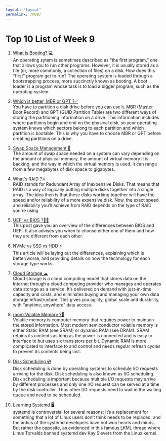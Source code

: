 ```yaml
---
layout: "layout"
permalink: /W09/
---
```


# Top 10 List of Week 9

1. [What is Booting? 💻](https://www.cs.rutgers.edu/~pxk/416/notes/02-boot.html)<br>
An operating sytem is sometimes described as “the first program,” one that allows you to run other programs. However, it is usually stored as a file (or, more commonly, a collection of files) on a disk. How does this “first” program get to run?
The operating system is loaded through a bootstrapping process, more succinctly known as booting. A boot loader is a program whose task is to load a bigger program, such as the operating system

2. [Which is better, MBR or GPT ?✅](https://www.freecodecamp.org/news/mbr-vs-gpt-whats-the-difference-between-an-mbr-partition-and-a-gpt-partition-solved/)<br>
You have to partition a disk drive before you can use it. MBR (Master Boot Record) and GPT (GUID Partition Table) are two different ways of storing the partitioning information on a drive. This information includes where partitions begin and end on the physical disk, so your operating system knows which sectors belong to each partition and which partition is bootable. This is why you have to choose MBR or GPT before creating partitions on a drive.

3. [Swap Space Management 🔁](https://educatech.in/swap-space-management/)<br>
The amount of swap space needed on a system can vary depending on the amount of physical memory, the amount of virtual memory it is backing, and the way in which the virtual memory is used. It can range from a few megabytes of disk space to gigabytes.

4. [What's RAID ?⚔](https://www.steadfast.net/blog/almost-everything-you-need-know-about-raid)<br>
RAID stands for Redundant Array of Inexpensive Disks. That means that RAID is a way of logically putting multiple disks together into a single array. The idea then is that these disks working together will have the speed and/or reliability of a more expensive disk. Now, the exact speed and reliability you'll achieve from RAID depends on the type of RAID you're using. 

5. [UEFI vs BIOS ?👨‍💻](https://www.freecodecamp.org/news/uefi-vs-bios/)<br>
This post gave you an overview of the differences between BIOS and UEFI. It also advises you when to choose either one of them and how they are different from each other.

6. [NVMe vs SSD vs HDD ⚡](https://unihost.com/help/nvme-vs-ssd-vs-hdd-overview-and-comparison)<br>
This article will be laying out the differences, explaining which is better/worse, and providing details on how the technology for each storage type works.

7. [Cloud Storage ☁](https://aws.amazon.com/what-is-cloud-storage/)<br>
Cloud storage is a cloud computing model that stores data on the Internet through a cloud computing provider who manages and operates data storage as a service. It’s delivered on demand with just-in-time capacity and costs, and eliminates buying and managing your own data storage infrastructure. This gives you agility, global scale and durability, with “anytime, anywhere” data access.

8. [(non) Volatile Memory ?💾](https://courses.lumenlearning.com/collegesuccess2x48x115/chapter/volatile-and-non-volatile-computer-memory-session-6/)<br>
Volatile memory is computer memory that requires power to maintain the stored information. Most modern semiconductor volatile memory is either Static RAM (see SRAM) or dynamic RAM (see DRAM). SRAM retains its contents as long as the power is connected and is easy to interface to but uses six transistors per bit. Dynamic RAM is more complicated to interface to and control and needs regular refresh cycles to prevent its contents being lost.

9. [Disk Scheduling 💿](https://www.geeksforgeeks.org/disk-scheduling-algorithms/)<br>
Disk scheduling is done by operating systems to schedule I/O requests arriving for the disk. Disk scheduling is also known as I/O scheduling. Disk scheduling is important because multiple I/O requests may arrive by different processes and only one I/O request can be served at a time by the disk controller. Thus other I/O requests need to wait in the waiting queue and need to be scheduled.

10. [Learning Systemd 🖥](https://opensource.com/article/20/4/systemd)<br>
systemd is controversial for several reasons: It’s a replacement for something that a lot of Linux users don’t think needs to be replaced, and the antics of the systemd developers have not won hearts and minds. But rather the opposite, as evidenced in this famous LKML thread where Linus Torvalds banned systemd dev Kay Sievers from the Linux kernel.
